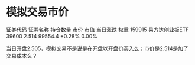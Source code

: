 # 模拟交易市价

证券代码	证券名称	持仓数量	市价	市值	当日涨跌	权重
159915	易方达创业板ETF	39600	2.514	99554.4	+0.28%	0.00%

当日开盘2.505，模拟交易不是说是在开盘以开盘价买入么；市价是2.514是加了交易成本么？